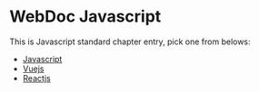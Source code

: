 # WebDoc Javascript

This is Javascript standard chapter entry, pick one from belows:

- [Javascript](#)
- [Vuejs](#)
- [Reactjs](#)

